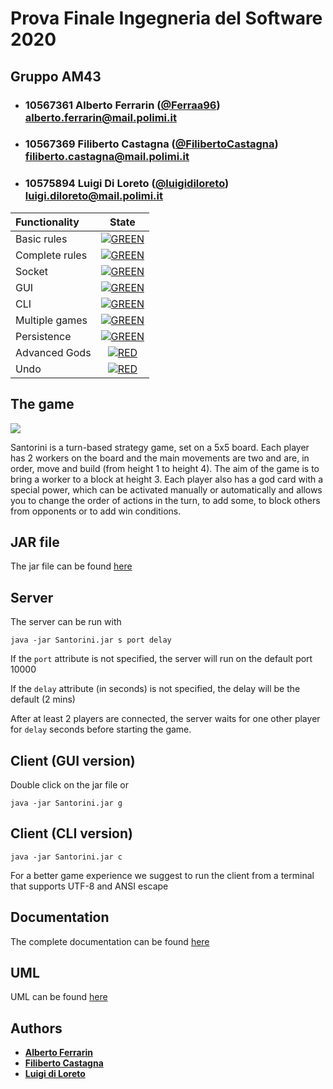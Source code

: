 # Prova Finale Ingegneria del Software 2020

## Gruppo AM43


- ###   10567361    Alberto Ferrarin ([@Ferraa96](https://github.com/Ferraa96))<br>alberto.ferrarin@mail.polimi.it
- ###   10567369    Filiberto Castagna ([@FilibertoCastagna](https://github.com/FilibertoCastagna))<br>filiberto.castagna@mail.polimi.it
- ###   10575894    Luigi Di Loreto ([@luigidiloreto](https://github.com/luigidiloreto))<br>luigi.diloreto@mail.polimi.it

| Functionality | State |
|:-----------------------|:------------------------------------:|
| Basic rules | [![GREEN](https://placehold.it/15/44bb44/44bb44)](#) |
| Complete rules | [![GREEN](https://placehold.it/15/44bb44/44bb44)](#) |
| Socket | [![GREEN](https://placehold.it/15/44bb44/44bb44)](#) |
| GUI | [![GREEN](https://placehold.it/15/44bb44/44bb44)](#) |
| CLI | [![GREEN](https://placehold.it/15/44bb44/44bb44)](#) |
| Multiple games | [![GREEN](https://placehold.it/15/44bb44/44bb44)](#) |
| Persistence | [![GREEN](https://placehold.it/15/44bb44/44bb44)](#) |
| Advanced Gods | [![RED](https://placehold.it/15/f03c15/f03c15)](#) |
| Undo | [![RED](https://placehold.it/15/f03c15/f03c15)](#) |

<!--
[![RED](https://placehold.it/15/f03c15/f03c15)](#)
[![YELLOW](https://placehold.it/15/ffdd00/ffdd00)](#)
[![GREEN](https://placehold.it/15/44bb44/44bb44)](#)
-->

## The game

![](https://www.projectnerd.it/wp-content/uploads/2018/05/copertina.jpg)

Santorini is a turn-based strategy game, set on a 5x5 board. Each player has 2 workers on the board and the main movements are two and are, in order, move and build (from height 1 to height 4). The aim of the game is to bring a worker to a block at height 3. Each player also has a god card with a special power, which can be activated manually or automatically and allows you to change the order of actions in the turn, to add some, to block others from opponents or to add win conditions.

## JAR file

The jar file can be found [here](https://github.com/Ferraa96/ing-sw-2019-ferrarin-castagna-di-loreto/tree/master/DELIVERABLES/JAR)

## Server

The server can be run with

    java -jar Santorini.jar s port delay
If the `port` attribute is not specified, the server will run on the default port 10000

If the `delay` attribute (in seconds) is not specified, the delay will be the default (2 mins)

After at least 2 players are connected, the server waits for one other player for `delay` seconds before starting the game.

## Client (GUI version)
Double click on the jar file or

    java -jar Santorini.jar g

## Client (CLI version)

    java -jar Santorini.jar c
    
For a better game experience we suggest to run the client from a terminal that supports UTF-8 and ANSI escape
    
## Documentation

The complete documentation can be found [here](https://github.com/Ferraa96/ing-sw-2019-ferrarin-castagna-di-loreto/tree/master/DELIVERABLES/JavaDoc/index.html)

## UML

UML can be found [here](https://github.com/Ferraa96/ing-sw-2019-ferrarin-castagna-di-loreto/tree/master/DELIVERABLES/UML)

## Authors

* **[Alberto Ferrarin](https://github.com/Ferraa96)**
* **[Filiberto Castagna](https://github.com/FilibertoCastagna)**
* **[Luigi di Loreto](https://github.com/luigidiloreto)**